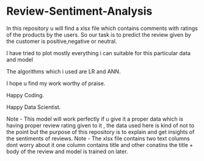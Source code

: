 # Review-Sentiment-Analysis
In this repository u will find a xlsx file which contains comments with ratings of the products by the users. So our task is to predict the review given by the customer is positive,negative or neutral. 

I have tried to plot mostly everything i can suitable for this particular data and model 

The algorithms which i used are LR and ANN.

I hope u find my work worthy of praise.

Happy Coding.

Happy Data Scientist.

Note - This model will work perfectly if u give it a proper data which is having proper review rating given to it , the data used here is kind of not to the point but the purpose of this repository is to explain and get insights of the sentiments of reviews.
Note - The xlsx file contains two text columns dont worry about it one column contains title and other conatins the title + body of the review and model is trained on later.

